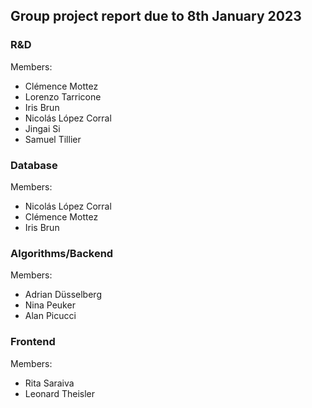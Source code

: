 ## Group project report due to 8th January 2023

### R&D
Members: 
- Clémence Mottez
- Lorenzo Tarricone 
- Iris Brun
- Nicolás López Corral
- Jingai Si
- Samuel Tillier 


### Database
Members:
- Nicolás López Corral
- Clémence Mottez
- Iris Brun


### Algorithms/Backend 
Members:
- Adrian Düsselberg
- Nina Peuker
- Alan Picucci


### Frontend 
Members:
- Rita Saraiva
- Leonard Theisler
